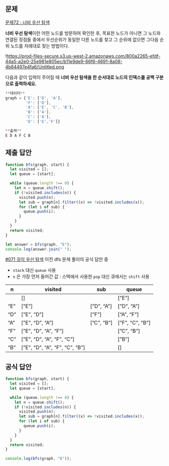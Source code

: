 ## 문제

[문제72 : 너비 우선 탐색](https://www.notion.so/72-b7421927898f449c8ec2ba0ff89cc57f?pvs=21)

**너비 우선 탐색**이란 어떤 노드를 방문하여 확인한 후, 목표한 노드가 아니면 그 노드와 연결된 정점들 중에서 우선순위가 동일한 다른 노드를 찾고 그 순위에 없으면 그다음 순위 노드를 차례대로 찾는 방법이다.

!https://prod-files-secure.s3.us-west-2.amazonaws.com/800a2265-efdf-44a5-a2e0-25e981e805ec/b11e9de9-66f6-4691-8a08-4b84497e4fa6/Untitled.png

다음과 같이 입력이 주어질 때 **너비 우선 탐색을 한 순서대로 노드의 인덱스를 공백 구분으로 출력하세요.**

```jsx
**데이터**
graph = {'E': ['D', 'A'],
         'F': ['D'],
         'A': ['E', 'C', 'B'],
         'B': ['A'],
         'C': ['A'],
         'D': ['E','F']}

**출력**
E D A F C B
```

## 제출 답안

```jsx
function bfs(graph, start) {
  let visited = [];
  let queue = [start];

  while (queue.length !== 0) {
    let n = queue.shift();
    if (!visited.includes(n)) {
      visited.push(n);
      let sub = graph[n].filter((x) => !visited.includes(x));
      for (let i of sub) {
        queue.push(i);
      }
    }
  }
  return visited;
}

let answer = bfs(graph, "E");
console.log(answer.join(" ");
```

[#071 깊이 우선 탐색](https://www.notion.so/071-3d4a3324136f45dd8d8da32d57b487e9?pvs=21) 이전 dfs 문제 풀이의 공식 답안 중

- `stack` 대신 `queue` 사용
- `n` 은 가장 먼저 들어간 값 : 스택에서 사용한 `pop` 대신 큐에서는 `shift` 사용

| n   | visited                        | sub        | queue           |
| --- | ------------------------------ | ---------- | --------------- |
|     | []                             |            | [”E”]           |
| “E” | [”E”]                          | [”D”, “A”] | [”D”, “A”]      |
| “D” | [”E”, “D”]                     | [”F”]      | [“A”, “F”]      |
| “A” | [”E”, “D”, “A”]                | [”C”, “B”] | [”F”, “C”, “B”] |
| “F” | [”E”, “D”, “A”, “F”]           |            | [”C”, “B”]      |
| “C” | [”E”, “D”, “A”, “F”, “C”]      |            | [”B”]           |
| “B” | [”E”, “D”, “A”, “F”, “C”, “B”] |            | []              |

## 공식 답안

```jsx
function bfs(graph, start) {
  let visited = [];
  let queue = [start];

  while (queue.length !== 0) {
    let n = queue.shift();
    if (!visited.includes(n)) {
      visited.push(n);
      let sub = graph[n].filter((x) => !visited.includes(x));
      for (let i of sub) {
        queue.push(i);
      }
    }
  }
  return visited;
}

console.log(bfs(graph, "E"));
```
